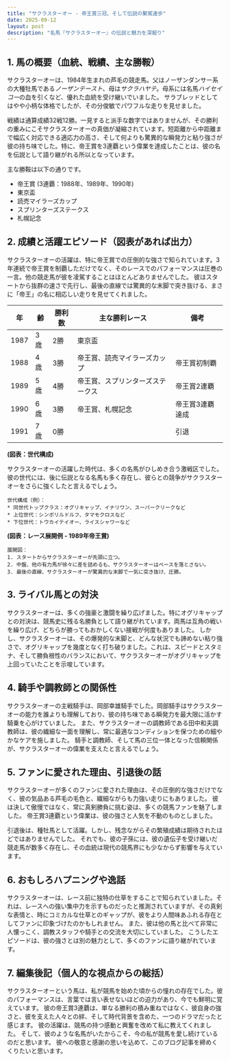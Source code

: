 ```yaml
---
title: "サクラスターオー - 帝王賞三冠、そして伝説の繋駕速歩"
date: 2025-09-12
layout: post
description: "名馬『サクラスターオー』の伝説と魅力を深堀り"
---
```


## 1. 馬の概要（血統、戦績、主な勝鞍）

サクラスターオーは、1984年生まれの芦毛の競走馬。父はノーザンダンサー系の大種牡馬である*ノーザンテースト*、母は*サクラハヤテ*。母系には名馬*ハイセイコー*の血を引くなど、優れた血統を受け継いでいました。  サラブレッドとしてはやや小柄な体格でしたが、その分俊敏でパワフルな走りを見せました。

戦績は通算成績32戦12勝。一見すると派手な数字ではありませんが、その勝利の重みにこそサクラスターオーの真価が凝縮されています。短距離から中距離まで幅広く対応できる適応力の高さ、そして何よりも驚異的な瞬発力と粘り強さが彼の持ち味でした。特に、帝王賞を3連覇という偉業を達成したことは、彼の名を伝説として語り継がれる所以となっています。

主な勝鞍は以下の通りです。

* 帝王賞 (3連覇：1988年、1989年、1990年)
* 東京盃
* 読売マイラーズカップ
* スプリンターズステークス
* 札幌記念


## 2. 成績と活躍エピソード（図表があれば出力）

サクラスターオーの活躍は、特に帝王賞での圧倒的な強さで知られています。3年連続で帝王賞を制覇しただけでなく、そのレースでのパフォーマンスは圧巻の一言。他の競走馬が彼を凌駕することはほとんどありませんでした。  彼はスタートから抜群の速さで先行し、最後の直線では驚異的な末脚で突き抜ける、まさに「帝王」の名に相応しい走りを見せてくれました。

| 年 | 齢 | 勝利数 | 主な勝利レース | 備考 |
|---|---|---|---|---|
| 1987 | 3歳 | 2勝 | 東京盃 |  |
| 1988 | 4歳 | 3勝 | 帝王賞、読売マイラーズカップ | 帝王賞初制覇 |
| 1989 | 5歳 | 4勝 | 帝王賞、スプリンターズステークス | 帝王賞2連覇 |
| 1990 | 6歳 | 3勝 | 帝王賞、札幌記念 | 帝王賞3連覇達成 |
| 1991 | 7歳 | 0勝 |  |  引退 |


**(図表：世代構成)**

サクラスターオーの活躍した時代は、多くの名馬がひしめき合う激戦区でした。彼の世代には、後に伝説となる名馬も多く存在し、彼らとの競争がサクラスターオーをさらに強くしたと言えるでしょう。

```
世代構成（例）：
* 同世代トップクラス：オグリキャップ、イナリワン、スーパークリークなど
* 上位世代：シンボリルドルフ、タマモクロスなど
* 下位世代：トウカイテイオー、ライスシャワーなど
```

**(図表：レース展開例 - 1989年帝王賞)**

```
展開図：
1. スタートからサクラスターオーが先頭に立つ。
2. 中盤、他の有力馬が徐々に差を詰めるも、サクラスターオーはペースを落とさない。
3. 最後の直線、サクラスターオーが驚異的な末脚で一気に突き抜け、圧勝。
```


## 3. ライバル馬との対決

サクラスターオーは、多くの強豪と激闘を繰り広げました。特にオグリキャップとの対決は、競馬史に残る名勝負として語り継がれています。両馬は互角の戦いを繰り広げ、どちらが勝ってもおかしくない接戦が何度もありました。  しかし、サクラスターオーは、その爆発的な末脚と、どんな状況でも諦めない粘り強さで、オグリキャップを幾度となく打ち破りました。これは、スピードとスタミナ、そして勝負根性のバランスにおいて、サクラスターオーがオグリキャップを上回っていたことを示唆しています。


## 4. 騎手や調教師との関係性

サクラスターオーの主戦騎手は、岡部幸雄騎手でした。岡部騎手はサクラスターオーの能力を誰よりも理解しており、彼の持ち味である瞬発力を最大限に活かす騎乗を心がけていました。  また、サクラスターオーの調教師である田中和夫調教師は、彼の繊細な一面を理解し、常に最適なコンディションを保つための細やかなケアを施しました。  騎手と調教師、そして馬の三位一体となった信頼関係が、サクラスターオーの偉業を支えたと言えるでしょう。


## 5. ファンに愛された理由、引退後の話

サクラスターオーが多くのファンに愛された理由は、その圧倒的な強さだけでなく、彼の気品ある芦毛の毛色と、繊細ながらも力強い走りにもありました。  彼は決して傲慢ではなく、常に真剣勝負に挑む姿は、多くの競馬ファンを魅了しました。  帝王賞3連覇という偉業は、彼の強さと人気を不動のものとしました。

引退後は、種牡馬として活躍。しかし、残念ながらその繁殖成績は期待されたほどではありませんでした。  それでも、彼の子孫には、彼の遺伝子を受け継いだ競走馬が数多く存在し、その血統は現代の競馬界にも少なからず影響を与えています。


## 6. おもしろハプニングや逸話

サクラスターオーは、レース前に独特の仕草をすることで知られていました。それは、レースへの強い集中力を示すものだったと推測されていますが、その真剣な表情と、時にコミカルな仕草とのギャップが、彼をより人間味あふれる存在としてファンに印象づけたのかもしれません。  また、彼は他の馬と比べて非常に人懐っこく、調教スタッフや騎手との交流を大切にしていました。  こうしたエピソードは、彼の強さとは別の魅力として、多くのファンに語り継がれています。


## 7. 編集後記（個人的な視点からの総括）

サクラスターオーという馬は、私が競馬を始めた頃からの憧れの存在でした。彼のパフォーマンスは、言葉では言い表せないほどの迫力があり、今でも鮮明に覚えています。  彼の帝王賞3連覇は、単なる勝利の積み重ねではなく、彼自身の強さと、彼を支えた人々との絆、そして時代背景を含めた、一つのドラマだったと感じます。  彼の活躍は、競馬の持つ感動と興奮を改めて私に教えてくれました。  そして、彼のような名馬がいたからこそ、今の私が競馬を愛し続けているのだと思います。  彼への敬意と感謝の思いを込めて、このブログ記事を締めくくりたいと思います。
